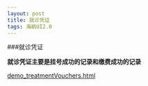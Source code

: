 ```yaml
---
layout: post
title: 就诊凭证
tags: 海鹚UI2.0
---
```




###就诊凭证

**就诊凭证主要是挂号成功的记录和缴费成功的记录**

	

[demo_treatmentVouchers.html](http://uat.gzhc365.com/html/module/urm/html/treatmentVouchers.html)












